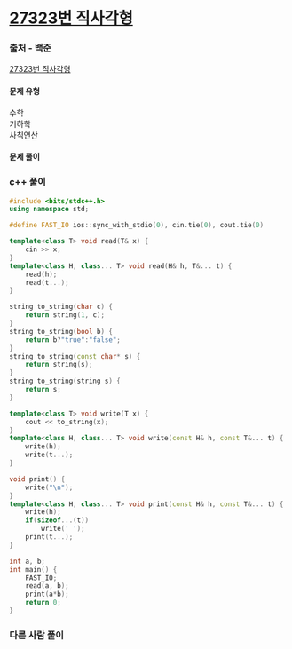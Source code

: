 # [27323번 직사각형](https://www.acmicpc.net/problem/27323)

### 출처 - 백준
[27323번 직사각형](https://www.acmicpc.net/problem/27323)

#### 문제 유형
수학  
기하학  
사칙연산

#### 문제 풀이

### c++ 풀이
```c++
#include <bits/stdc++.h>
using namespace std;

#define FAST_IO ios::sync_with_stdio(0), cin.tie(0), cout.tie(0)

template<class T> void read(T& x) {
	cin >> x;
}
template<class H, class... T> void read(H& h, T&... t) {
	read(h);
	read(t...);
}

string to_string(char c) {
	return string(1, c);
}
string to_string(bool b) {
	return b?"true":"false";
}
string to_string(const char* s) {
	return string(s);
}
string to_string(string s) {
	return s;
}

template<class T> void write(T x) {
	cout << to_string(x);
}
template<class H, class... T> void write(const H& h, const T&... t) {
	write(h);
	write(t...);
}

void print() {
	write("\n");
}
template<class H, class... T> void print(const H& h, const T&... t) {
	write(h);
	if(sizeof...(t))
		write(' ');
	print(t...);
}

int a, b;
int main() {
    FAST_IO;
    read(a, b);
    print(a*b);
	return 0;
}
```

### 다른 사람 풀이
```c++

```